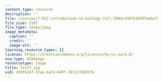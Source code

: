 ```yaml
---
content_type: resource
description: ''
file: /courses/7-012-introduction-to-biology-fall-2004/438fb16f97aeba7e649f3811cf0b85fb_lec27.jpg
file_size: 2187
file_type: image/jpeg
image_metadata:
  caption: ''
  credit: ''
  image-alt: ''
learning_resource_types: []
license: https://creativecommons.org/licenses/by-nc-sa/4.0/
ocw_type: OCWImage
resourcetype: Image
title: lec27.jpg
uid: 438fb16f-97ae-ba7e-649f-3811cf0b85fb
---
```


